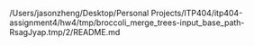 /Users/jasonzheng/Desktop/Personal Projects/ITP404/itp404-assignment4/hw4/tmp/broccoli_merge_trees-input_base_path-RsagJyap.tmp/2/README.md